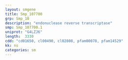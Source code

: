 ```yaml
---
layout: smgene
title: Smp_107700
grp: Smp_10
description: "endonuclease reverse transcriptase"
smp: Smp_107700.1
uniprot: "G4LZJ6"
length:  3330
cdd: "cd01650, cl00490, cl02808, pfam00078, pfam14529"
kk: ns
categories: sm
---
```


